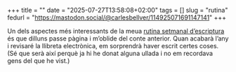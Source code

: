 +++
title = ""
date = "2025-07-27T13:58:08+02:00"
tags = []
slug = "rutina"
fedurl = "https://mastodon.social/@carlesbellver/114925071691147141"
+++

Un dels aspectes més interessants de la meua [rutina setmanal d’escriptura](/2025/03/30/34787/) és que dilluns passe pàgina i m’oblide del conte anterior. Quan acabarà l’any i revisaré la llibreta electrònica, em sorprendrà haver escrit certes coses. (Sé que serà així perquè ja hi he donat alguna ullada i no em recordava gens del que he vist.)
